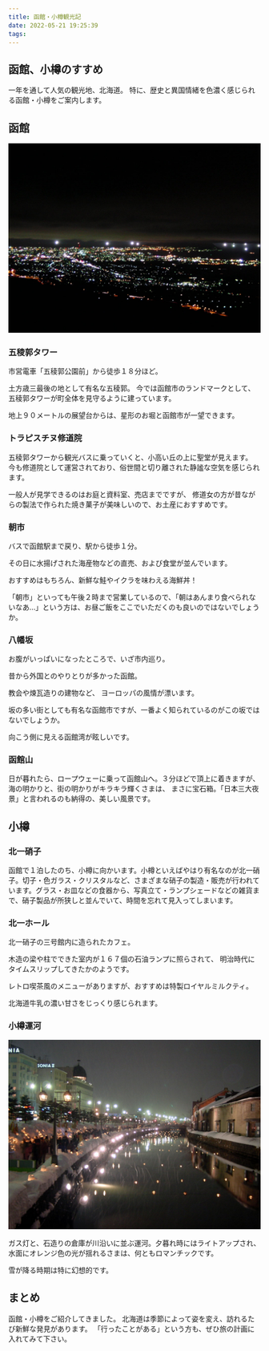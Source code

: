 ```yaml
---
title: 函館・小樽観光記
date: 2022-05-21 19:25:39
tags:
---
```


## 函館、小樽のすすめ

一年を通して人気の観光地、北海道。
特に、歴史と異国情緒を色濃く感じられる函館・小樽をご案内します。

## 函館

![函館夜景](./images/hakodate-yakei.jpg)

### 五稜郭タワー

市営電車「五稜郭公園前」から徒歩１８分ほど。

土方歳三最後の地として有名な五稜郭。
今では函館市のランドマークとして、五稜郭タワーが町全体を見守るように建っています。

地上９０メートルの展望台からは、星形のお堀と函館市が一望できます。

### トラピスチヌ修道院

五稜郭タワーから観光バスに乗っていくと、小高い丘の上に聖堂が見えます。
今も修道院として運営されており、俗世間と切り離された静謐な空気を感じられます。

一般人が見学できるのはお庭と資料室、売店までですが、
修道女の方が昔ながらの製法で作られた焼き菓子が美味しいので、お土産におすすめです。

### 朝市

バスで函館駅まで戻り、駅から徒歩１分。

その日に水揚げされた海産物などの直売、および食堂が並んでいます。

おすすめはもちろん、新鮮な鮭やイクラを味わえる海鮮丼！

「朝市」といっても午後２時まで営業しているので、「朝はあんまり食べられないなあ…」という方は、お昼ご飯をここでいただくのも良いのではないでしょうか。

### 八幡坂

お腹がいっぱいになったところで、いざ市内巡り。

昔から外国とのやりとりが多かった函館。

教会や煉瓦造りの建物など、
ヨーロッパの風情が漂います。

坂の多い街としても有名な函館市ですが、一番よく知られているのがこの坂ではないでしょうか。

向こう側に見える函館湾が眩しいです。

### 函館山

日が暮れたら、ロープウェーに乗って函館山へ。３分ほどで頂上に着きますが、海の明かりと、街の明かりがキラキラ輝くさまは、
まさに宝石箱。「日本三大夜景」と言われるのも納得の、美しい風景です。

## 小樽

### 北一硝子

函館で１泊したのち、小樽に向かいます。小樽といえばやはり有名なのが北一硝子。切子・色ガラス・クリスタルなど、さまざまな硝子の製造・販売が行われています。グラス・お皿などの食器から、写真立て・ランプシェードなどの雑貨まで、硝子製品が所狭しと並んでいて、時間を忘れて見入ってしまいます。

### 北一ホール

北一硝子の三号館内に造られたカフェ。

木造の梁や柱でできた室内が１６７個の石油ランプに照らされて、
明治時代にタイムスリップしてきたかのようです。

レトロ喫茶風のメニューがありますが、おすすめは特製ロイヤルミルクティ。

北海道牛乳の濃い甘さをじっくり感じられます。

### 小樽運河

![小樽運河](./images/otaru-unga.jpg)

ガス灯と、石造りの倉庫が川沿いに並ぶ運河。夕暮れ時にはライトアップされ、水面にオレンジ色の光が揺れるさまは、何ともロマンチックです。

雪が降る時期は特に幻想的です。

## まとめ

函館・小樽をご紹介してきました。
北海道は季節によって姿を変え、訪れるたび新鮮な発見があります。
「行ったことがある」という方も、ぜひ旅の計画に入れてみて下さい。
